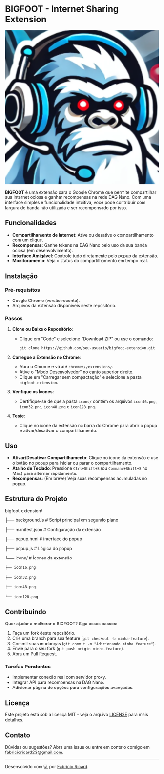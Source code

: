 # BIGFOOT - Internet Sharing Extension

![BIGFOOT Logo](icons/icon128.png)

**BIGFOOT** é uma extensão para o Google Chrome que permite compartilhar sua internet ociosa e ganhar recompensas na rede DAG Nano. Com uma interface simples e funcionalidade intuitiva, você pode contribuir com largura de banda não utilizada e ser recompensado por isso.

## Funcionalidades

- **Compartilhamento de Internet**: Ative ou desative o compartilhamento com um clique.
- **Recompensas**: Ganhe tokens na DAG Nano pelo uso da sua banda ociosa (em desenvolvimento).
- **Interface Amigável**: Controle tudo diretamente pelo popup da extensão.
- **Monitoramento**: Veja o status do compartilhamento em tempo real.

## Instalação

### Pré-requisitos
- Google Chrome (versão recente).
- Arquivos da extensão disponíveis neste repositório.

### Passos
1. **Clone ou Baixe o Repositório**:
   - Clique em "Code" e selecione "Download ZIP" ou use o comando:
     ```
     git clone https://github.com/seu-usuario/bigfoot-extension.git
     ```
2. **Carregue a Extensão no Chrome**:
   - Abra o Chrome e vá até `chrome://extensions/`.
   - Ative o "Modo Desenvolvedor" no canto superior direito.
   - Clique em "Carregar sem compactação" e selecione a pasta `bigfoot-extension`.

3. **Verifique os Ícones**:
   - Certifique-se de que a pasta `icons/` contém os arquivos `icon16.png`, `icon32.png`, `icon48.png` e `icon128.png`.

4. **Teste**:
   - Clique no ícone da extensão na barra do Chrome para abrir o popup e ativar/desativar o compartilhamento.

## Uso

- **Ativar/Desativar Compartilhamento**: Clique no ícone da extensão e use o botão no popup para iniciar ou parar o compartilhamento.
- **Atalho de Teclado**: Pressione `Ctrl+Shift+S` (ou `Command+Shift+S` no Mac) para alternar rapidamente.
- **Recompensas**: (Em breve) Veja suas recompensas acumuladas no popup.

## Estrutura do Projeto

bigfoot-extension/

├── background.js       # Script principal em segundo plano

├── manifest.json       # Configuração da extensão

├── popup.html          # Interface do popup

├── popup.js            # Lógica do popup

└── icons/              # Ícones da extensão

    ├── icon16.png
    
    ├── icon32.png
    
    ├── icon48.png
    
    └── icon128.png
   

## Contribuindo

Quer ajudar a melhorar o BIGFOOT? Siga esses passos:

1. Faça um fork deste repositório.
2. Crie uma branch para sua feature (`git checkout -b minha-feature`).
3. Commit suas mudanças (`git commit -m "Adicionando minha feature"`).
4. Envie para o seu fork (`git push origin minha-feature`).
5. Abra um Pull Request.

### Tarefas Pendentes
- Implementar conexão real com servidor proxy.
- Integrar API para recompensas na DAG Nano.
- Adicionar página de opções para configurações avançadas.

## Licença

Este projeto está sob a licença MIT - veja o arquivo [LICENSE](LICENSE) para mais detalhes.

## Contato

Dúvidas ou sugestões? Abra uma issue ou entre em contato comigo em [fabricioricard23@gmail.com](mailto:fabricioricard23@gmail.com).

---

Desenvolvido com 💻 por [Fabrício Ricard](https://github.com/fabricioricard).
